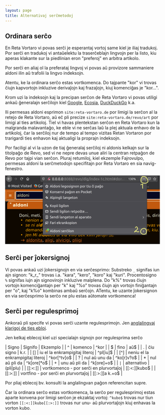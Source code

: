 ```yaml
---
layout: page
title: Alternativaj serĉmetodoj
---
```


## Ordinara serĉo

En Reta Vortaro vi povas serĉi je esperantaj vortoj same kiel je iliaj tradukoj. Por serĉi en tradukoj vi antaŭelektu la traserĉeblajn lingvojn per la listo, kiu aperas klakante sur la piedlinian eron "preferoj" en arbitra artikolo.

Por serĉi en aliaj ol la preferataj lingvoj vi povas aŭ provizore sammaniere aldoni ilin aŭ trafolii la lingvo indeksojn.

Atentu, ke la ordinara serĉo estas vortkomenca. Do tajpante "kor" vi trovas ĉiujn kapvortojn inkluzive derivaĵojn kaj frazaĵojn, kiuj komenciĝas je "kor...".

Krom uzi la indeksojn kaj la precipan serĉon de Reta Vortaro vi povas utiligi ankaŭ ĝeneralajn serĉilojn kiel
[Google](https://google.com?q=hipocikloido+site:reta-vortaro.de&hl=eo), 
[Ecosia](https://ecosia.org/search?q=hipocikloido+site:reta-vortaro.de), 
[DuckDuckGo](https://duckduckgo.com/?q=hipocikloido+site:reta-vortaro.de) k.a.

Ili permesas aldoni esprimon `site:reta-vortaro.de` por limigi la serĉon al la retejo de Reta Vortaro, aŭ eĉ pli precize `site:reta-vortaro.de/revo/art` por limigi al ties artikoloj. Tiel vi havas plentekstan serĉon en Reta Vortaro kun la 
malgranda malavantaĝo, ke eble vi ne serĉas laŭ la plej aktuala enhavo de la artikoloj, ĉar la serĉiloj nur de tempo al tempo vizitas Retan Vortaron por trarigardi ties enhavon kaj aktualigi la proprajn indeksojn.

Por faciligi al vi la uzon de tiaj ĝeneralaj serĉiloj ni aldonis kelkajn sur la titolpaĝo de Revo, sed vi ne nepre devas unue aliri la centran retpaĝon de Revo por tajpi vian serĉon. Pluraj retumiloj, kiel ekzemple Fajrovulpo, permesas aldoni la serĉmetodojn specifitajn por Reta Vortaro en sia navig-fenestro.

![Aldoni Serĉilon por Revo en Fajrovulpo](../assets/img/aldoni_revo_serchon.png)

## Serĉi per ĵokersignoj

Vi povas ankaŭ uzi ĵokersignojn en via serĉesprimo: Substreko `_` signifas iun ajn signon: "k_r_" trovas i.a. "kara", "kero", "koro" kaj "kuri". Procentosigno `%` signifas iujn ajn signovirojn inkluzive malplena. Do "k%" trovas ĉiujn vortojn komenciĝantajn per "k" kaj "%o" trovas ĉiujn ajn vortojn finiĝantajn per "o", kaj "k%o" kombinas ambaŭ serĉojn. ATentu, ke uzante ĵokersignon en via serĉesprimo la serĉo ne plu estas aŭtomate vortkomenca!

<!-- https://dev.mysql.com/doc/refman/5.7/en/pattern-matching.html -->

## Serĉi per regulesprimoj

Ankoraŭ pli specife vi povas serĉi uzante regulesprimojn. Jen [anglalingvaj klarigoj de ties ebloj](https://dev.mysql.com/doc/refman/5.7/en/regexp.html#operator_regexp).

Jen kelkaj eblecoj kiel uzi specialajn signojn por regulesprima serĉo

| Signo | Signifo | Ekzemplo |
| ^ | komenco | ^kor |
| $ | fino | aŭ$ |
| . | ĉiu signo | k.r. |
| [] | iu el la enkrampigitaj literoj | ^pl[iu]$ |
| [^] | neniu el la enkrampigitaj literoj | ^kor[^tv]o$ |
| ? | nul aŭ unu da | ^ko[r]v?o$ |
| * | nul aŭ pli da | ^k[ore]*o$ |
| + | unu aŭ pli da | ^k[ore]+o$ |
| `|` | alternativo | (pli|plu) |
| [[:<:]] | vortkomenco - por serĉi en plurvortaĵoj | [[:<:]]kubo$ |
| [[:>:]] | vortfino - por serĉi en plurvortaĵoj | [[:>:]]a k.+o$ |

Por pliaj eblecoj bv. konsulti la anglalingvan paĝon referencitan supre.

Ĉar la ordinara serĉo estas vortkomenca, la serĉo per regulesprimoj estas aparte konvena por limigi serĉon je ekzaktaj vortoj:
`^kubo$` trovas nur tiun vorton `[[:<:]]kubo[[:>:]]` trovas nur unu- aŭ plurvortaĵojn kiuj enhavas la vorton kubo.